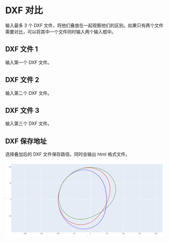 # DXF 对比

输入最多 3 个 DXF 文件，将他们叠放在一起观察他们的区别。如果只有两个文件需要对比，可以将其中一个文件同时输入两个输入框中。

## DXF 文件 1

输入第一个 DXF 文件。

## DXF 文件 2

输入第二个 DXF 文件。

## DXF 文件 3

输入第三个 DXF 文件。

## DXF 保存地址

选择叠加后的 DXF 文件保存路径。同时会输出 html 格式文件。

![img](resources/dxf_compare.jpg)